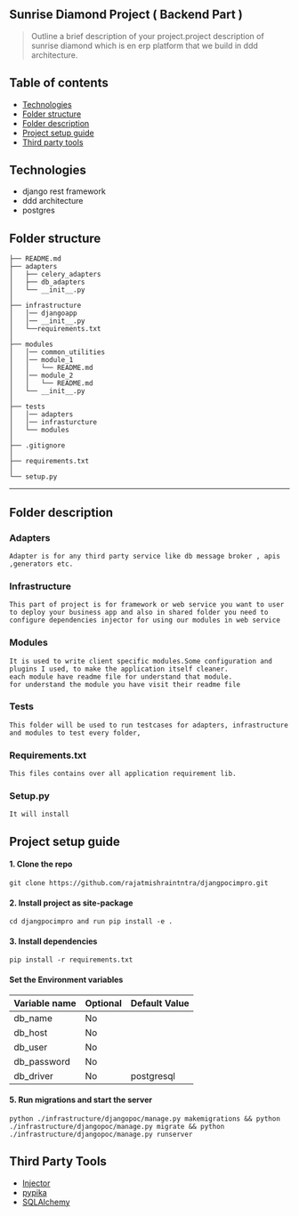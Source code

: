 ## Sunrise Diamond Project ( Backend Part )
> Outline a brief description of your project.project description of sunrise diamond which is en erp platform that we build in ddd architecture.

## Table of contents
* [Technologies](#technologies)
* [Folder structure](#folder-structure)
* [Folder description](#folder-description)
* [Project setup guide](#project-setup-guide)
* [Third party tools](#third-party-tools)

## Technologies

* django rest framework
* ddd architecture 
* postgres

Folder structure
------------

    ├── README.md         
    ├── adapters
    │   ├── celery_adapters 
    │   ├── db_adapters  
    │   └── __init__.py  
    │
    ├── infrastructure            
    │   │── djangoapp
    │   │── __init__.py
    │   └──requirements.txt
    │
    ├── modules     
    │   │── common_utilities
    │   │── module_1
    │   │   └── README.md 
    │   │── module_2
    │   │   └── README.md 
    │   └── __init__.py
    │
    ├── tests        
    │   │── adapters
    │   │── infrasturcture
    │   └── modules
    │
    ├── .gitignore           
    │
    ├── requirements.txt   
    │
    └── setup.py        

--------


## Folder description


### Adapters

    Adapter is for any third party service like db message broker , apis ,generators etc.

### Infrastructure

    This part of project is for framework or web service you want to user to deploy your business app and also in shared folder you need to configure dependencies injector for using our modules in web service

### Modules

    It is used to write client specific modules.Some configuration and plugins I used, to make the application itself cleaner.
    each module have readme file for understand that module.
    for understand the module you have visit their readme file

### Tests

    This folder will be used to run testcases for adapters, infrastructure and modules to test every folder,

### Requirements.txt

    This files contains over all application requirement lib.

### Setup.py

    It will install

## Project setup guide

#### 1. Clone  the repo

    git clone https://github.com/rajatmishraintntra/djangpocimpro.git

#### 2. Install project as site-package

    cd djangpocimpro and run pip install -e .

#### 3. Install dependencies

    pip install -r requirements.txt

#### Set the Environment variables

| Variable name | Optional | Default Value |
|---------------|----------|---------------|
| db_name       | No       |               |
 | db_host       | No       |               |
 | db_user       | No       |               |
 | db_password   | No       |               |
 | db_driver     | No       | postgresql    |

#### 5. Run migrations and start the server

    python ./infrastructure/djangopoc/manage.py makemigrations && python ./infrastructure/djangopoc/manage.py migrate && python ./infrastructure/djangopoc/manage.py runserver



## Third Party Tools

- [Injector](https://github.com/alecthomas/injector)
- [pypika](https://pypika.readthedocs.io/en/latest/)
- [SQLAlchemy](https://www.sqlalchemy.org/)

 
